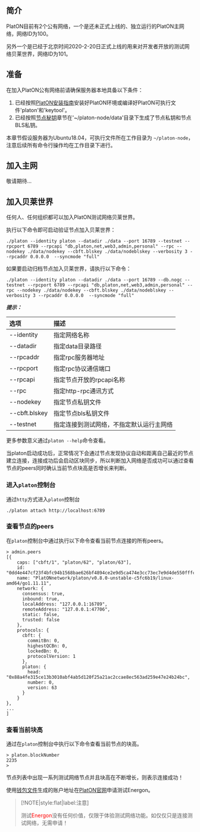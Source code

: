 ## 简介

PlatON目前有2个公有网络，一个是还未正式上线的、独立运行的PlatON主网络，网络ID为100。

另外一个是已经于北京时间2020-2-20日正式上线的用来对开发者开放的测试网络贝莱世界，网络ID为101。

## 准备

在加入PlatON公有网络前请确保服务器本地具备以下条件：

1. 已经按照[PlatON安装指南](/zh-cn/Node/[Chinese-Simplified]-安装节点.md)安装好PlatON环境或编译好PlatON可执行文件'platon'和'keytool'。
2. 已经按照[节点秘钥](/zh-cn/Node/_[Chinese-Simplified]-环境准备.md#节点秘钥)章节在'~/platon-node/data'目录下生成了节点私钥和节点BLS私钥。


本章节假设服务器为Ubuntu18.04，可执行文件所在工作目录为 `~/platon-node`，注意后续所有命令行操作均在工作目录下进行。

## 加入主网

敬请期待...

## 加入贝莱世界

任何人、任何组织都可以加入PlatON测试网络贝莱世界。

执行以下命令即可启动验证节点加入贝莱世界：

```
./platon --identity platon --datadir ./data --port 16789 --testnet --rpcport 6789 --rpcapi "db,platon,net,web3,admin,personal" --rpc --nodekey ./data/nodekey --cbft.blskey ./data/nodeblskey --verbosity 3 --rpcaddr 0.0.0.0  --syncmode "full"
```
如果要启动归档节点加入贝莱世界，请执行以下命令：
```
./platon --identity platon --datadir ./data --port 16789 --db.nogc --testnet --rpcport 6789 --rpcapi "db,platon,net,web3,admin,personal" --rpc --nodekey ./data/nodekey --cbft.blskey ./data/nodeblskey --verbosity 3 --rpcaddr 0.0.0.0  --syncmode "full"
```

***提示：***

| 选项         | 描述                     |
|:------------ |:------------------------ |
| --identity   | 指定网络名称             |
| --datadir    | 指定data目录路径         |
| --rpcaddr    | 指定rpc服务器地址        |
| --rpcport    | 指定rpc协议通信端口      |
| --rpcapi     | 指定节点开放的rpcapi名称 |
| --rpc        | 指定http-rpc通讯方式     |
| --nodekey    | 指定节点私钥文件         |
| --cbft.blskey| 指定节点bls私钥文件      |
| --testnet    | 指定连接到测试网络，不指定默认运行主网络 |

更多参数意义通过`platon --help`命令查看。

当platon启动成功后，正常情况下会通过节点发现协议自动和距离自己最近的节点建立连接，连接成功后会启动区块同步，所以判断加入网络是否成功可以通过查看节点的peers同时确认当前节点块高是否增长来判断。

### 进入`platon`控制台

通过`http`方式进入`platon`控制台

```
./platon attach http://localhost:6789
```

### 查看节点的peers

在`platon`控制台中通过执行以下命令查看当前节点连接的所有peers。


```
> admin.peers
[{
    caps: ["cbft/1", "platon/62", "platon/63"],
    id: "0dd4e447cf23f4bfc94b1568bae626bf4894ce2e9d5ca474e3cc73ec7e9d4de550fffc1e2fc64cca25d42aecf6169cf8f8c0f4fe6adb847c33dc6ceb6f001bd1",
    name: "PlatONnetwork/platon/v0.8.0-unstable-c5fc6b19/linux-amd64/go1.11.11",
    network: {
      consensus: true,
      inbound: true,
      localAddress: "127.0.0.1:16789",
      remoteAddress: "127.0.0.1:47706",
      static: false,
      trusted: false
    },
    protocols: {
      cbft: {
        commitBn: 0,
        highestQCBn: 0,
        lockedBn: 0,
        protocolVersion: 1
      },
      platon: {
        head: "0x88a4fe315ce13b3010abf4ab5d120f25a21ac2ccae8ec563ad259e47e24b24bc",
        number: 0,
        version: 63
      }
    }
},
...
]
```

### 查看当前块高

通过在`platon`控制台中执行以下命令查看当前节点的块高。

```
> platon.blockNumber
2235
>
```

节点列表中出现一系列测试网络节点并且块高在不断增长，则表示连接成功！

使用[钱包文件](/zh-cn/Node/_[Chinese-Simplified]-环境准备.md#钱包文件)生成的账户地址在[PlatON官网](https://developer.platon.network/energon/)申请测试Energon。


>[!NOTE|style:flat|label:注意]
>
>测试<font color=red>Energon</font>没有任何价值，仅限于体验测试网络功能。如仅仅只是连接测试网络，无需申请！


